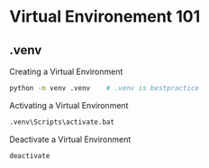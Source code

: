 # Virtual Environement 101 

## .venv

Creating a Virtual Environment
```bash
python -m venv .venv    # .venv is bestpractice
```

Activating a Virtual Environment
```bash
.venv\Scripts\activate.bat
```

Deactivate a Virtual Environment
```bash
deactivate
```